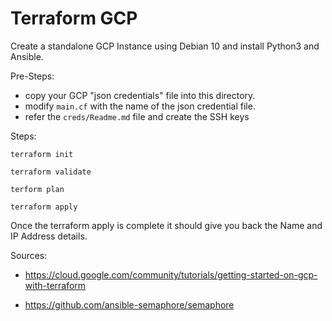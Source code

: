 # Terraform GCP

Create a standalone GCP Instance using Debian 10 and install Python3 and Ansible.

Pre-Steps:

- copy your GCP "json credentials" file into this directory.
- modify `main.cf` with the name of the json credential file.
- refer the `creds/Readme.md` file and create the SSH keys

Steps:

`terraform init`

`terraform validate`

`terform plan`

`terraform apply`

Once the terraform apply is complete it should give you back the Name and IP Address details.

Sources:

- https://cloud.google.com/community/tutorials/getting-started-on-gcp-with-terraform

- https://github.com/ansible-semaphore/semaphore
